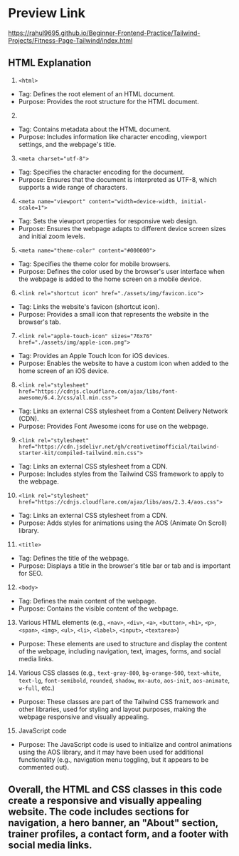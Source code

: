 # Preview Link 

https://rahul9695.github.io/Beginner-Frontend-Practice/Tailwind-Projects/Fitness-Page-Tailwind/index.html

## HTML Explanation

1. `<html>`
- Tag: Defines the root element of an HTML document.
- Purpose: Provides the root structure for the HTML document.

2. <head>
- Tag: Contains metadata about the HTML document.
- Purpose: Includes information like character encoding, viewport settings, and the webpage's title.

3. `<meta charset="utf-8">`
- Tag: Specifies the character encoding for the document.
- Purpose: Ensures that the document is interpreted as UTF-8, which supports a wide range of characters.

4. `<meta name="viewport" content="width=device-width, initial-scale=1">`
- Tag: Sets the viewport properties for responsive web design.
- Purpose: Ensures the webpage adapts to different device screen sizes and initial zoom levels.

5. `<meta name="theme-color" content="#000000">`
- Tag: Specifies the theme color for mobile browsers.
- Purpose: Defines the color used by the browser's user interface when the webpage is added to the home screen on a mobile device.

6. `<link rel="shortcut icon" href="./assets/img/favicon.ico">`
- Tag: Links the website's favicon (shortcut icon).
- Purpose: Provides a small icon that represents the website in the browser's tab.

7. `<link rel="apple-touch-icon" sizes="76x76" href="./assets/img/apple-icon.png">`
- Tag: Provides an Apple Touch Icon for iOS devices.
- Purpose: Enables the website to have a custom icon when added to the home screen of an iOS device.

8. `<link rel="stylesheet" href="https://cdnjs.cloudflare.com/ajax/libs/font-awesome/6.4.2/css/all.min.css">`
- Tag: Links an external CSS stylesheet from a Content Delivery Network (CDN).
- Purpose: Provides Font Awesome icons for use on the webpage.

9. `<link rel="stylesheet" href="https://cdn.jsdelivr.net/gh/creativetimofficial/tailwind-starter-kit/compiled-tailwind.min.css">`
- Tag: Links an external CSS stylesheet from a CDN.
- Purpose: Includes styles from the Tailwind CSS framework to apply to the webpage.

10. `<link rel="stylesheet" href="https://cdnjs.cloudflare.com/ajax/libs/aos/2.3.4/aos.css">`
- Tag: Links an external CSS stylesheet from a CDN.
- Purpose: Adds styles for animations using the AOS (Animate On Scroll) library.

11. `<title>`
- Tag: Defines the title of the webpage.
- Purpose: Displays a title in the browser's title bar or tab and is important for SEO.

12. `<body>`
- Tag: Defines the main content of the webpage.
- Purpose: Contains the visible content of the webpage.

13. Various HTML elements (e.g., `<nav>`, `<div>`, `<a>`, `<button>`, `<h1>`, `<p>`, `<span>`, `<img>`, `<ul>`, `<li>`, `<label>`, `<input>`, `<textarea>`)
- Purpose: These elements are used to structure and display the content of the webpage, including navigation, text, images, forms, and social media links.

14. Various CSS classes (e.g., `text-gray-800`, `bg-orange-500`, `text-white`, `text-lg`, `font-semibold`, `rounded`, `shadow`, `mx-auto`, `aos-init`, `aos-animate`, `w-full`, etc.)
- Purpose: These classes are part of the Tailwind CSS framework and other libraries, used for styling and layout purposes, making the webpage responsive and visually appealing.

15. JavaScript code
- Purpose: The JavaScript code is used to initialize and control animations using the AOS library, and it may have been used for additional functionality (e.g., navigation menu toggling, but it appears to be commented out).

## Overall, the HTML and CSS classes in this code create a responsive and visually appealing website. The code includes sections for navigation, a hero banner, an "About" section, trainer profiles, a contact form, and a footer with social media links.
